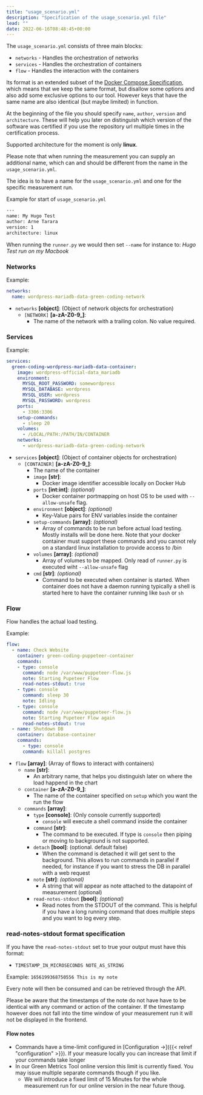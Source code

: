 ```yaml
---
title: "usage_scenario.yml"
description: "Specification of the usage_scenario.yml file"
lead: ""
date: 2022-06-16T08:48:45+00:00
---
```


The `usage_scenario.yml` consists of three main blocks:
- `networks` - Handles the orchestration of networks
- `services` - Handles the orchestration of containers
- `flow` - Handles the interaction with the containers

Its format is an extended subset of the [Docker Compose Specification](https://docs.docker.com/compose/compose-file/),
 which means that we keep the same format, but disallow some options and 
 also add some exclusive options to our tool.
 However keys that have the same name are also identical (but maybe limited) in function.

At the beginning of the file you should specify `name`, `author`, `version` and
`architecture`.
These will help you later on distinguish which version of the software was certified
if you use the repository url multiple times in the certification process.

Supported architecture for the moment is only **linux**.

Please note that when running the measurement you can supply an additional name,
which can and should be different from the name in the `usage_scenario.yml`.

The idea is to have a name for the `usage_scenario.yml` and one for the specific 
measurement run.

Example for start of `usage_scenario.yml`
```bash
---
name: My Hugo Test
author: Arne Tarara
version: 1
architecture: linux
```

When running the `runner.py` we would then set `--name` for instance to: *Hugo Test run on my Macbook*

### Networks
Example:
```yaml
networks:
  name: wordpress-mariadb-data-green-coding-network
```

- `networks` **[object]**: (Object of network objects for orchestration)
    + `[NETWORK]` **[a-zA-Z0-9_]**:
        * The name of the network with a trailing colon. No value required.

### Services

Example:
```yaml
services:
  green-coding-wordpress-mariadb-data-container:
    image: wordpress-official-data_mariadb
    environment:
      MYSQL_ROOT_PASSWORD: somewordpress
      MYSQL_DATABASE: wordpress
      MYSQL_USER: wordpress
      MYSQL_PASSWORD: wordpress
    ports:
      - 3306:3306
    setup-commands:
      - sleep 20
    volumes:
      - /LOCAL/PATH:/PATH/IN/CONTAINER
    networks: 
      - wordpress-mariadb-data-green-coding-network
```

- `services` **[object]**: (Object of container objects for orchestration)
    + `[CONTAINER]` **[a-zA-Z0-9_]**:
        * The name of the container
        * `image` **[str]**:
            - Docker image identifier accessible locally on Docker Hub
        * `ports` **[int:int]**: *(optional)*
            - Docker container portmapping on host OS to be used with `--allow-unsafe` flag. 
        * `environment` **[object]**: *(optional)*
            - Key-Value pairs for ENV variables inside the container
        * `setup-commands` **[array]**: *(optional)*
            - Array of commands to be run before actual load testing. Mostly installs will be done here. Note that your docker container must support these commands and you cannot rely on a standard linux installation to provide access to /bin
        * `volumes` **[array]**:  *(optional)*
            - Array of volumes to be mapped. Only read of `runner.py` is executed wiht `--allow-unsafe` flag
        * `cmd` **[str]**: *(optional)*
            - Command to be executed when container is started. When container does not have a daemon running typically a shell is started here to have the container running like `bash` or `sh`    

### Flow
Flow handles the actual load testing.

Example:
```yaml
flow:
  - name: Check Website
    container: green-coding-puppeteer-container
    commands:
    - type: console
      command: node /var/www/puppeteer-flow.js
      note: Starting Pupeteer Flow
      read-notes-stdout: true
    - type: console
      command: sleep 30
      note: Idling
    - type: console
      command: node /var/www/puppeteer-flow.js
      note: Starting Pupeteer Flow again
      read-notes-stdout: true
  - name: Shutdown DB
    container: database-container
    commands:
      - type: console
      command: killall postgres
```

- `flow` **[array]**: (Array of flows to interact with containers)
    + `name` **[str]**:
        * An arbitrary name, that helps you distinguish later on where the load happend in the chart
    + `container` **[a-zA-Z0-9_]**: 
        * The name of the container specified on `setup` which you want the run the flow
    + `commands` **[array]**:
        * `type` **[console]**: (Only console currently supported)
            - `console` will execute a shell command inside the container
        * `command` **[str]**: 
            - The command to be executed. If type is `console` then piping or moving to background is not supported.
        * `detach` **[bool]**: (optional. default false)
            - When the command is detached it will get sent to the background. This allows to run commands in parallel if needed, for instance if you want to stress the DB in parallel with a web request
        * `note` **[str]**: *(optional)*
            - A string that will appear as note attached to the datapoint of measurement (optional)
        * `read-notes-stdout` **[bool]**: *(optional)*
            - Read notes from the STDOUT of the command. This is helpful if you have a long running command that does multiple steps and you want to log every step.

### read-notes-stdout format specification

If you have the `read-notes-stdout` set to true your output must have this format:

- `TIMESTAMP_IN_MICROSECONDS NOTE_AS_STRING`

Example: 
`1656199368750556 This is my note`

Every note will then be consumed and can be retrieved through the API.

Please be aware that the timestamps of the note do not have have to be identical 
with any command or action of the container. If the timestamp however does not fall
into the time window of your measurement run it will not be displayed in the frontend.

#### Flow notes
- Commands have a time-limit configured in [Configuration →]({{< relref "configuration" >}}). If your measure locally you can increase that limit if your commands take longer
- In our Green Metrics Tool online version this limit is currently fixed. You may issue multiple separate commands though if you like.
    + We will introduce a fixed limit of 15 Minutes for the whole measurement run for our online version in the near future thoug.
